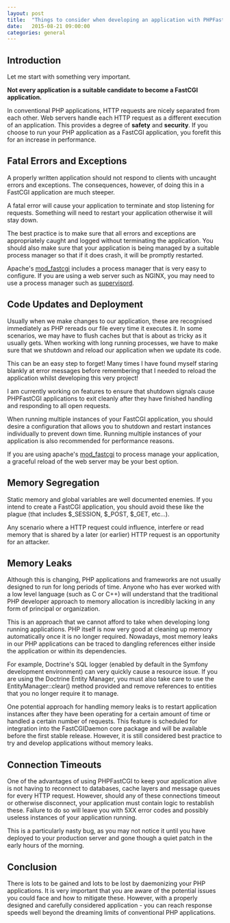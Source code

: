 ```yaml
---
layout: post
title:  "Things to consider when developing an application with PHPFastCGI"
date:   2015-08-21 09:00:00
categories: general
---
```


## Introduction 

Let me start with something very important.

**Not every application is a suitable candidate to become a FastCGI application.**

In conventional PHP applications, HTTP requests are nicely separated from each other. Web servers handle each HTTP request as a different execution of an application. This provides a degree of **safety** and **security**. If you choose to run your PHP application as a FastCGI application, you forefit this for an increase in performance.

## Fatal Errors and Exceptions

A properly written application should not respond to clients with uncaught errors and exceptions. The consequences, however, of doing this in a FastCGI application are much steeper.

A fatal error will cause your application to terminate and stop listening for requests. Something will need to restart your application otherwise it will stay down.

The best practice is to make sure that all errors and exceptions are appropriately caught and logged without terminating the application. You should also make sure that your application is being managed by a suitable process manager so that if it does crash, it will be promptly restarted.

Apache's [mod_fastcgi][mod_fastcgi] includes a process manager that is very easy to configure. If you are using a web server such as NGINX, you may need to use a process manager such as [supervisord][supervisord].

## Code Updates and Deployment

Usually when we make changes to our application, these are recognised immediately as PHP rereads our file every time it executes it. In some scenarios, we may have to flush caches but that is about as tricky as it usually gets. When working with long running processes, we have to make sure that we shutdown and reload our application when we update its code.

This can be an easy step to forget! Many times I have found myself staring blankly at error messages before remembering that I needed to reload the application whilst developing this very project!

I am currently working on features to ensure that shutdown signals cause PHPFastCGI applications to exit cleanly after they have finished handling and responding to all open requests.

When running multiple instances of your FastCGI application, you should desire a configuration that allows you to shutdown and restart instances individually to prevent down time. Running multiple instances of your application is also recommended for performance reasons.

If you are using apache's [mod_fastcgi][mod_fastcgi] to process manage your application, a graceful reload of the web server may be your best option.

## Memory Segregation

Static memory and global variables are well documented enemies. If you intend to create a FastCGI application, you should avoid these like the plague (that includes $_SESSION, $_POST, $_GET, etc...).

Any scenario where a HTTP request could influence, interfere or read memory that is shared by a later (or earlier) HTTP request is an opportunity for an attacker.

## Memory Leaks

Although this is changing, PHP applications and frameworks are not usually designed to run for long periods of time. Anyone who has ever worked with a low level language (such as C or C++) will understand that the traditional PHP developer approach to memory allocation is incredibly lacking in any form of principal or organization.

This is an approach that we cannot afford to take when developing long running applications. PHP itself is now very good at cleaning up memory automatically once it is no longer required. Nowadays, most memory leaks in our PHP applications can be traced to dangling references either inside the application or within its dependencies.

For example, Doctrine's SQL logger (enabled by default in the Symfony development environment) can very quickly cause a resource issue. If you are using the Doctrine Entity Manager, you must also take care to use the EntityManager::clear() method provided and remove references to entities that you no longer require it to manage.

One potential approach for handling memory leaks is to restart application instances after they have been operating for a certain amount of time or handled a certain number of requests. This feature is scheduled for integration into the FastCGIDaemon core package and will be available before the first stable release. However, it is still considered best practice to try and develop applications without memory leaks.

## Connection Timeouts

One of the advantages of using PHPFastCGI to keep your application alive is not having to reconnect to databases, cache layers and message queues for every HTTP request. However, should any of these connections timeout or otherwise disconnect, your application must contain logic to restablish these. Failure to do so will leave you with 5XX error codes and possibly useless instances of your application running.

This is a particularly nasty bug, as you may not notice it until you have deployed to your production server and gone though a quiet patch in the early hours of the morning.

## Conclusion

There is lots to be gained and lots to be lost by daemonizing your PHP applications. It is very important that you are aware of the potential issues you could face and how to mitigate these. However, with a properly designed and carefully considered application - you can reach response speeds well beyond the dreaming limits of conventional PHP applications. 

[mod_fastcgi]: http://www.fastcgi.com/mod_fastcgi/docs/mod_fastcgi.html "Apache module: mod_fastcgi"
[supervisord]: http://supervisord.org/                                  "Supervisor: A process control system:"
